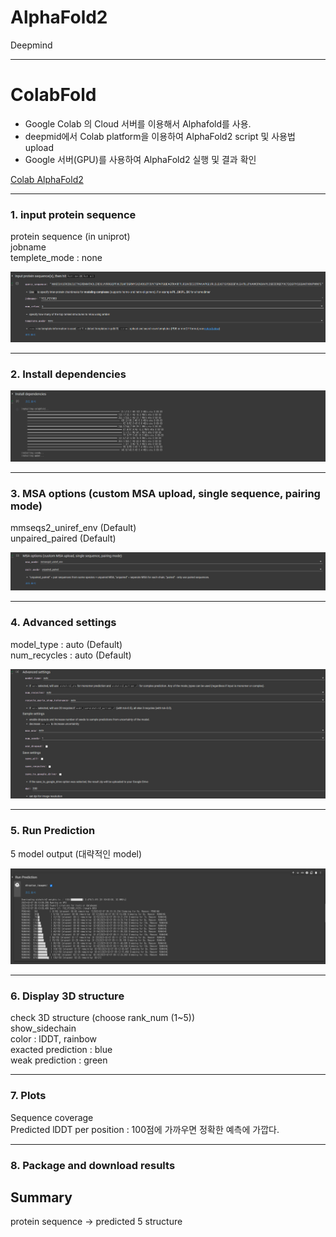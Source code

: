 # AlphaFold2
Deepmind


---


# ColabFold

- Google Colab 의 Cloud 서버를 이용해서 Alphafold를 사용.
- deepmid에서 Colab platform을 이용하여 AlphaFold2 script 및 사용법 upload
- Google 서버(GPU)를 사용하여 AlphaFold2 실행 및 결과 확인

[Colab AlphaFold2](https://colab.research.google.com/github/sokrypton/ColabFold/blob/main/AlphaFold2.ipynb#scrollTo=kOblAo-xetgx)

---

### 1. input protein sequence
protein sequence (in uniprot)  
jobname  
templete_mode : none  

![jpg](./IMG/Input_protein_sequence.png)

---

### 2. Install dependencies

![jpg](./IMG/Install%20dependencies.png)

---

### 3. MSA options (custom MSA upload, single sequence, pairing mode)
mmseqs2_uniref_env (Default)  
unpaired_paired (Default)  

![jpg](./IMG/MSA_options.png)

---
### 4. Advanced settings
model_type : auto (Default)  
num_recycles : auto (Default)  

![jpg](./IMG/Advances_setting.png)

---

### 5. Run Prediction
5 model output (대략적인 model)

![jpg](./IMG/Run_Prediction.png)

---

### 6. Display 3D structure
check 3D structure (choose rank_num (1~5))  
show_sidechain  
color : lDDT, rainbow  
exacted prediction : blue  
weak prediction : green  

---

### 7. Plots
Sequence coverage  
Predicted lDDT per position : 100점에 가까우면 정확한 예측에 가깝다.  

---

### 8. Package and download results


## Summary
protein sequence -> predicted 5 structure  